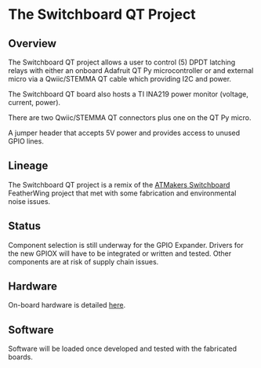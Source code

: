 # The Switchboard QT Project

## Overview

The Switchboard QT project allows a user to control (5) DPDT latching relays with either an onboard Adafruit QT Py microcontroller or and external micro via a Qwiic/STEMMA QT cable which providing I2C and power.

The Switchboard QT board also hosts a TI INA219 power monitor (voltage, current, power).

There are two Qwiic/STEMMA QT connectors plus one on the QT Py micro.

A jumper header that accepts 5V power and provides access to unused GPIO lines.

## Lineage

The Switchboard QT project is a remix of the [ATMakers Switchboard](https://github.com/ATMakersOrg/ATMakers-Hardware/tree/master/SwitchBoard) FeatherWing project that met with some fabrication and environmental noise issues.

## Status

Component selection is still underway for the GPIO Expander. Drivers for the new GPIOX will have to be integrated or written and tested. Other components are at risk of supply chain issues.

## Hardware

On-board hardware is detailed [here](./hardware/Switchboard-QT-Hardware.md).

## Software

Software will be loaded once developed and tested with the fabricated boards.

